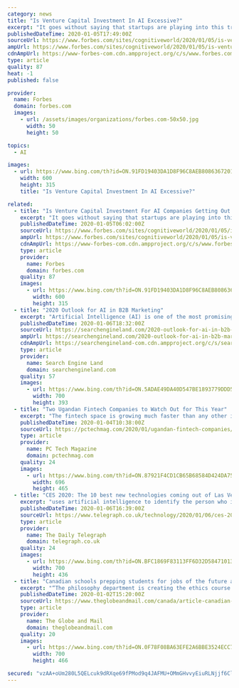 ```yaml
---
category: news
title: "Is Venture Capital Investment In AI Excessive?"
excerpt: "It goes without saying that startups are playing into this trend and raising more money than ever, as long as they have AI or cognitive technologies in their business plans or marketing material. Not only are startups raising increasingly eye-opening amounts of money, but venture capital (VC) funds themselves are raising skyrocketing levels of ..."
publishedDateTime: 2020-01-05T17:49:00Z
sourceUrl: https://www.forbes.com/sites/cognitiveworld/2020/01/05/is-venture-capital-investment-for-ai-companies-getting-out-of-control/
ampUrl: https://www.forbes.com/sites/cognitiveworld/2020/01/05/is-venture-capital-investment-for-ai-companies-getting-out-of-control/amp/
cdnAmpUrl: https://www-forbes-com.cdn.ampproject.org/c/s/www.forbes.com/sites/cognitiveworld/2020/01/05/is-venture-capital-investment-for-ai-companies-getting-out-of-control/amp/
type: article
quality: 87
heat: -1
published: false

provider:
  name: Forbes
  domain: forbes.com
  images:
    - url: /assets/images/organizations/forbes.com-50x50.jpg
      width: 50
      height: 50

topics:
  - AI

images:
  - url: https://www.bing.com/th?id=ON.91FD19403DA1D8F96C8AEB8086367201
    width: 600
    height: 315
    title: "Is Venture Capital Investment In AI Excessive?"

related:
  - title: "Is Venture Capital Investment For AI Companies Getting Out Of Control?"
    excerpt: "It goes without saying that startups are playing into this trend and raising more money than ever, as long as they have AI or cognitive technologies in their business plans or marketing material. Not only are startups raising increasingly eye-opening amounts of money, but venture capital (VC) funds themselves are raising skyrocketing levels of ..."
    publishedDateTime: 2020-01-05T06:02:00Z
    sourceUrl: https://www.forbes.com/sites/cognitiveworld/2020/01/05/is-venture-capital-investment-for-ai-companies-getting-out-of-control/
    ampUrl: https://www.forbes.com/sites/cognitiveworld/2020/01/05/is-venture-capital-investment-for-ai-companies-getting-out-of-control/amp/
    cdnAmpUrl: https://www-forbes-com.cdn.ampproject.org/c/s/www.forbes.com/sites/cognitiveworld/2020/01/05/is-venture-capital-investment-for-ai-companies-getting-out-of-control/amp/
    type: article
    provider:
      name: Forbes
      domain: forbes.com
    quality: 87
    images:
      - url: https://www.bing.com/th?id=ON.91FD19403DA1D8F96C8AEB8086367201
        width: 600
        height: 315
  - title: "2020 Outlook for AI in B2B Marketing"
    excerpt: "Artificial Intelligence (AI) is one of the most promising, but misunderstood and underutilized technologies in B2B marketing. That’s despite the fact that there are real, practical ways modern marketers are using AI in their account-based marketing programs. From hypertargeting to personalization and creative optimization, AI is making its wa ..."
    publishedDateTime: 2020-01-06T18:32:00Z
    sourceUrl: https://searchengineland.com/2020-outlook-for-ai-in-b2b-marketing-327222
    ampUrl: https://searchengineland.com/2020-outlook-for-ai-in-b2b-marketing-327222/amp
    cdnAmpUrl: https://searchengineland-com.cdn.ampproject.org/c/s/searchengineland.com/2020-outlook-for-ai-in-b2b-marketing-327222/amp
    type: article
    provider:
      name: Search Engine Land
      domain: searchengineland.com
    quality: 57
    images:
      - url: https://www.bing.com/th?id=ON.5ADAE49DA40D547BE1893779DDD5E4F1
        width: 700
        height: 393
  - title: "Two Ugandan Fintech Companies to Watch Out for This Year"
    excerpt: "The fintech space is growing much faster than any other industry based on external funding ... Teheca at the Kampala pitch... 6 Steps to Building Your Own AI Model: Are You Patient Enough to Make... Businesses have begun to harness the potential of artificial intelligence (AI) and machine learning to drive secure positive outcomes."
    publishedDateTime: 2020-01-04T10:38:00Z
    sourceUrl: https://pctechmag.com/2020/01/ugandan-fintech-companies/
    type: article
    provider:
      name: PC Tech Magazine
      domain: pctechmag.com
    quality: 24
    images:
      - url: https://www.bing.com/th?id=ON.87921F4CD1CB65B68584D424DA7546CB
        width: 696
        height: 465
  - title: "CES 2020: The 10 best new technologies coming out of Las Vegas"
    excerpt: "uses artificial intelligence to identify the person who is speaking, and then employ lip reading technology to isolate the sound of their voice, making it easier for those with hearing difficulties to understand them. OrCam’s founders, Amnon Shashua and Mr. Ziv Aviram, previously launched Mobileye, a driverless car company that was sold to ..."
    publishedDateTime: 2020-01-06T16:39:00Z
    sourceUrl: https://www.telegraph.co.uk/technology/2020/01/06/ces-2020-ten-best-new-technologies-coming-las-vegas/
    type: article
    provider:
      name: The Daily Telegraph
      domain: telegraph.co.uk
    quality: 24
    images:
      - url: https://www.bing.com/th?id=ON.BFC1869F83113FF6D32D584710130C20
        width: 700
        height: 436
  - title: "Canadian schools prepping students for jobs of the future as automation, AI continue to transform workplaces"
    excerpt: "“The philosophy department is creating the ethics course that the business people and the engineering people who are doing AI will be exposed to, which is a much deeper, deeper way of thinking about it,” Pitt said. Our Morning Update and Evening Update newsletters are written by Globe editors, giving you a concise summary of the day’s ..."
    publishedDateTime: 2020-01-02T15:20:00Z
    sourceUrl: https://www.theglobeandmail.com/canada/article-canadian-schools-prepping-students-for-jobs-of-the-future-as/
    type: article
    provider:
      name: The Globe and Mail
      domain: theglobeandmail.com
    quality: 20
    images:
      - url: https://www.bing.com/th?id=ON.0F78F08BA63EFE2A6BBE3524ECC71755
        width: 700
        height: 466

secured: "vzAA+oUm280L5QELcuk9dRXqe69fPMod9q4JAFMU+OMmGHvvyEiuRLNjjf6Cl6uFaAqfds+wSH7lRNa5SIsEzCkKHfYeiQrz4dgo72+tH7sPOWO5CTl3XIpgKsXb56CbtfcXym6zSBm04SuDqQ/En8paO7V4h/D5+SERJAuaRGF3s2PN1zKDygWzKKlSAQLwFq05tJ25PaLyxmo8zS6dmR6WhzToilPvV42Epqr/6yjjFtTSPVR+5BiK4FZocmF+4MeKtUiWq74x2HgsDehPmg==;rmDJNA/JUOSpTdS1vqC1Mw=="
---
```


